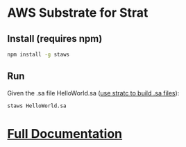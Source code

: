 # AWS Substrate for Strat

## Install (requires npm)

```bash
npm install -g staws
```

## Run
Given the .sa file HelloWorld.sa ([use stratc to build .sa files](https://strat.world/Guides/Getting%20Started)):

```bash
staws HelloWorld.sa
```

# [Full Documentation](https://strat.world/User%20Guide/AWS)

